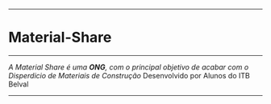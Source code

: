 ***
# Material-Share
--- 
*A Material Share é uma __ONG__, com o principal objetivo de acabar com o Disperdicio de Materiais de Construção*
Desenvolvido por Alunos do ITB Belval 
*** 
